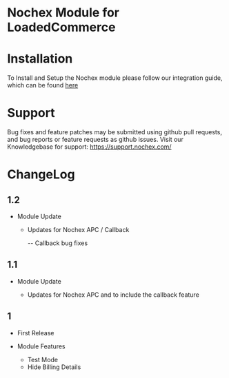 Nochex Module for LoadedCommerce
============

Installation
============
To Install and Setup the Nochex module please follow our integration guide, which can be found <a href="https://support.nochex.com/kb/faq.php?id=142">here</a>

Support
=====================
Bug fixes and feature patches may be submitted using github pull requests, and bug reports or feature requests as github issues.
Visit our Knowledgebase for support: https://support.nochex.com/ 

ChangeLog
=====================

1.2
-------
- Module Update

  - Updates for Nochex APC / Callback 
  
    -- Callback bug fixes
  
1.1
-------

- Module Update

  - Updates for Nochex APC and to include the callback feature
  
  
1
-------

- First Release

- Module Features

  - Test Mode
  - Hide Billing Details
